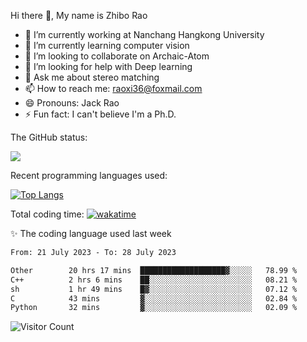 Hi there 👋, My name is Zhibo Rao
- 🔭 I’m currently working at Nanchang Hangkong University
- 🌱 I’m currently learning computer vision
- 👯 I’m looking to collaborate on Archaic-Atom
- 🤔 I’m looking for help with Deep learning
- 💬 Ask me about stereo matching
- 📫 How to reach me: raoxi36@foxmail.com
- 😄 Pronouns: Jack Rao
- ⚡ Fun fact: I can't believe I'm a Ph.D.

The GitHub status:

![](https://github-readme-stats.vercel.app/api?username=ZhiboRao)

Recent programming languages used:

[![Top Langs](https://github-readme-stats.vercel.app/api/top-langs/?username=ZhiboRao&layout=compact)](https://github.com/anuraghazra/github-readme-stats)

Total coding time: [![wakatime](https://wakatime.com/badge/user/51ec5ec7-4742-4243-9eea-732ade32c0b7.svg)](https://wakatime.com/@51ec5ec7-4742-4243-9eea-732ade32c0b7)

✨ The coding language used last week 
<!--START_SECTION:waka-->

```txt
From: 21 July 2023 - To: 28 July 2023

Other        20 hrs 17 mins  ███████████████████▓░░░░░   78.99 %
C++          2 hrs 6 mins    ██░░░░░░░░░░░░░░░░░░░░░░░   08.21 %
sh           1 hr 49 mins    █▓░░░░░░░░░░░░░░░░░░░░░░░   07.12 %
C            43 mins         ▓░░░░░░░░░░░░░░░░░░░░░░░░   02.84 %
Python       32 mins         ▓░░░░░░░░░░░░░░░░░░░░░░░░   02.09 %
```

<!--END_SECTION:waka-->

![Visitor Count](https://profile-counter.glitch.me/Raohaocheng/count.svg)
